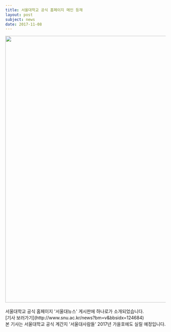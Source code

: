 ```yaml
---
title: 서울대학교 공식 홈페이지 메인 등재
layout: post
subject: news
date: 2017-11-08
---
```

<img src="https://github.com/hsb6350/hanaro.github.io/blob/master/assets/acts/20171108.jpg?raw=true" width="598" height="838"/>
<br/><br/>
서울대학교 공식 홈페이지 '서울대뉴스' 게시판에 하나로가 소개되었습니다.<br/>
[기사 보러가기](http://www.snu.ac.kr/news?bm=v&bbsidx=124684) <br/>
본 기사는 서울대학교 공식 계간지 '서울대사람들' 2017년 가을호에도 실릴 예정입니다.
